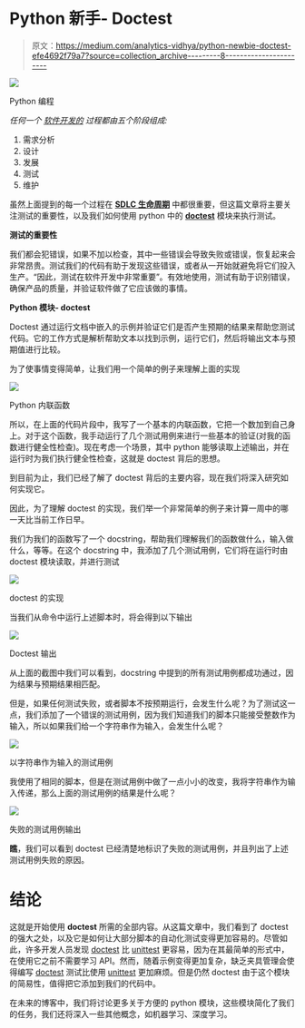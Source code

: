# Python 新手- Doctest

> 原文：<https://medium.com/analytics-vidhya/python-newbie-doctest-efe4692f79a7?source=collection_archive---------8----------------------->

![](img/44af2d1b28c60bda96f485f54bc6fcae.png)

Python 编程

*任何一个* [*软件开发的*](https://en.wikipedia.org/wiki/Software_development_process) *过程都由五个阶段组成:*

1.  需求分析
2.  设计
3.  发展
4.  测试
5.  维护

虽然上面提到的每一个过程在 [**SDLC 生命周期**](https://en.wikipedia.org/wiki/Systems_development_life_cycle) 中都很重要，但这篇文章将主要关注测试的重要性，以及我们如何使用 python 中的 [**doctest**](https://docs.python.org/3/library/doctest.html) 模块来执行测试。

**测试的重要性**

我们都会犯错误，如果不加以检查，其中一些错误会导致失败或错误，恢复起来会非常昂贵。测试我们的代码有助于发现这些错误，或者从一开始就避免将它们投入生产。“因此，测试在软件开发中非常重要”。有效地使用，测试有助于识别错误，确保产品的质量，并验证软件做了它应该做的事情。

**Python 模块- doctest**

Doctest 通过运行文档中嵌入的示例并验证它们是否产生预期的结果来帮助您测试代码。它的工作方式是解析帮助文本以找到示例，运行它们，然后将输出文本与预期值进行比较。

为了使事情变得简单，让我们用一个简单的例子来理解上面的实现

![](img/1c088f5ba1d1c501453b79199ded345e.png)

Python 内联函数

所以，在上面的代码片段中，我写了一个基本的内联函数，它把一个数加到自己身上。对于这个函数，我手动运行了几个测试用例来进行一些基本的验证(对我的函数进行健全性检查)。现在考虑一个场景，其中 python 能够读取上述输出，并在运行时为我们执行健全性检查，这就是 doctest 背后的思想。

到目前为止，我们已经了解了 doctest 背后的主要内容，现在我们将深入研究如何实现它。

因此，为了理解 doctest 的实现，我们举一个非常简单的例子来计算一周中的哪一天比当前工作日早。

我们为我们的函数写了一个 docstring，帮助我们理解我们的函数做什么，输入做什么，等等。在这个 docstring 中，我添加了几个测试用例，它们将在运行时由 doctest 模块读取，并进行测试

![](img/6ce8488f1b780296ac1709065201bbcc.png)

doctest 的实现

当我们从命令中运行上述脚本时，将会得到以下输出

![](img/e4da84f24eb100a5e3d24ea5dea5846b.png)

Doctest 输出

从上面的截图中我们可以看到，docstring 中提到的所有测试用例都成功通过，因为结果与预期结果相匹配。

但是，如果任何测试失败，或者脚本不按预期运行，会发生什么呢？为了测试这一点，我们添加了一个错误的测试用例，因为我们知道我们的脚本只能接受整数作为输入，所以如果我们给一个字符串作为输入，会发生什么呢？

![](img/0ea391da94eefeb20657674ed78794bc.png)

以字符串作为输入的测试用例

我使用了相同的脚本，但是在测试用例中做了一点小小的改变，我将字符串作为输入传递，那么上面的测试用例的结果是什么呢？

![](img/67edfb989eb218d9f20df998097bff83.png)

失败的测试用例输出

**瞧**，我们可以看到 doctest 已经清楚地标识了失败的测试用例，并且列出了上述测试用例失败的原因。

# **结论**

这就是开始使用 **doctest** 所需的全部内容。从这篇文章中，我们看到了 doctest 的强大之处，以及它是如何让大部分脚本的自动化测试变得更加容易的。尽管如此，许多开发人员发现 [doctest](https://pymotw.com/2/doctest/#module-doctest) 比 [unittest](https://pymotw.com/2/unittest/index.html#module-unittest) 更容易，因为在其最简单的形式中，在使用它之前不需要学习 API。然而，随着示例变得更加复杂，缺乏夹具管理会使得编写 [doctest](https://pymotw.com/2/doctest/#module-doctest) 测试比使用 [unittest](https://pymotw.com/2/unittest/index.html#module-unittest) 更加麻烦。但是仍然 doctest 由于这个模块的简易性，值得把它添加到我们的代码中。

在未来的博客中，我们将讨论更多关于方便的 python 模块，这些模块简化了我们的任务，我们还将深入一些其他概念，如机器学习、深度学习。